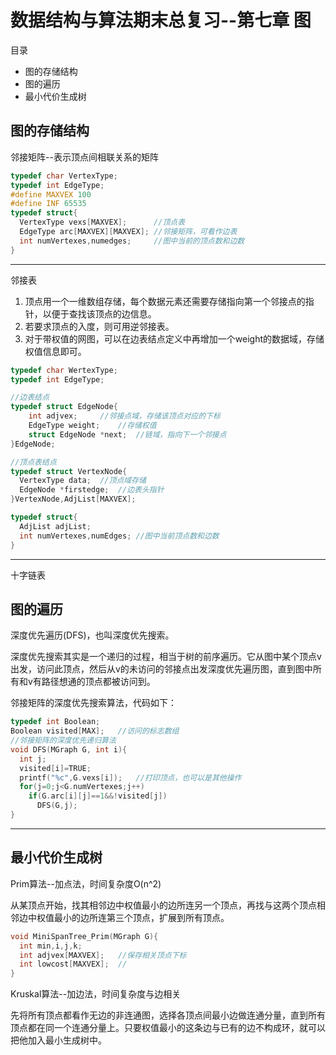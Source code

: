# 数据结构与算法期末总复习--第七章 图

目录

+ 图的存储结构
+ 图的遍历
+ 最小代价生成树



## 图的存储结构

邻接矩阵--表示顶点间相联关系的矩阵

```c
typedef char VertexType;
typedef int EdgeType;
#define MAXVEX 100
#define INF 65535
typedef struct{
  VertexType vexs[MAXVEX];		//顶点表
  EdgeType arc[MAXVEX][MAXVEX];	//邻接矩阵，可看作边表
  int numVertexes,numedges;		//图中当前的顶点数和边数
}
```

---

邻接表

1. 顶点用一个一维数组存储，每个数据元素还需要存储指向第一个邻接点的指针，以便于查找该顶点的边信息。
2. 若要求顶点的入度，则可用逆邻接表。
3. 对于带权值的网图，可以在边表结点定义中再增加一个weight的数据域，存储权值信息即可。

```c
typedef char WertexType;
typedef int EdgeType;

//边表结点
typedef struct EdgeNode{
	int adjvex;		//邻接点域，存储该顶点对应的下标
  	EdgeType weight;	//存储权值
  	struct EdgeNode *next;	//链域，指向下一个邻接点
}EdgeNode;

//顶点表结点
typedef struct VertexNode{
  VertexType data;	//顶点域存储
  EdgeNode *firstedge;	//边表头指针
}VertexNode,AdjList[MAXVEX];

typedef struct{
  AdjList adjList;
  int numVertexes,numEdges;	//图中当前顶点数和边数
}
```

---

十字链表



## 图的遍历

深度优先遍历(DFS)，也叫深度优先搜索。

深度优先搜索其实是一个递归的过程，相当于树的前序遍历。它从图中某个顶点v出发，访问此顶点，然后从v的未访问的邻接点出发深度优先遍历图，直到图中所有和v有路径想通的顶点都被访问到。

邻接矩阵的深度优先搜索算法，代码如下：

```c
typedef int Boolean;
Boolean visited[MAX];	//访问的标志数组
//邻接矩阵的深度优先递归算法
void DFS(MGraph G, int i){
  int j;
  visited[i]=TRUE;
  printf("%c",G.vexs[i]);	//打印顶点，也可以是其他操作
  for(j=0;j<G.numVertexes;j++)
    if(G.arc[i][j]==1&&!visited[j])
      DFS(G,j);
}
```



---

## 最小代价生成树

Prim算法--加点法，时间复杂度O(n^2)

从某顶点开始，找其相邻边中权值最小的边所连另一个顶点，再找与这两个顶点相邻边中权值最小的边所连第三个顶点，扩展到所有顶点。

```c
void MiniSpanTree_Prim(MGraph G){
  int min,i,j,k;
  int adjvex[MAXVEX];	//保存相关顶点下标
  int lowcost[MAXVEX];	//
}
```



Kruskal算法--加边法，时间复杂度与边相关

先将所有顶点都看作无边的非连通图，选择各顶点间最小边做连通分量，直到所有顶点都在同一个连通分量上。只要权值最小的这条边与已有的边不构成环，就可以把他加入最小生成树中。

# #